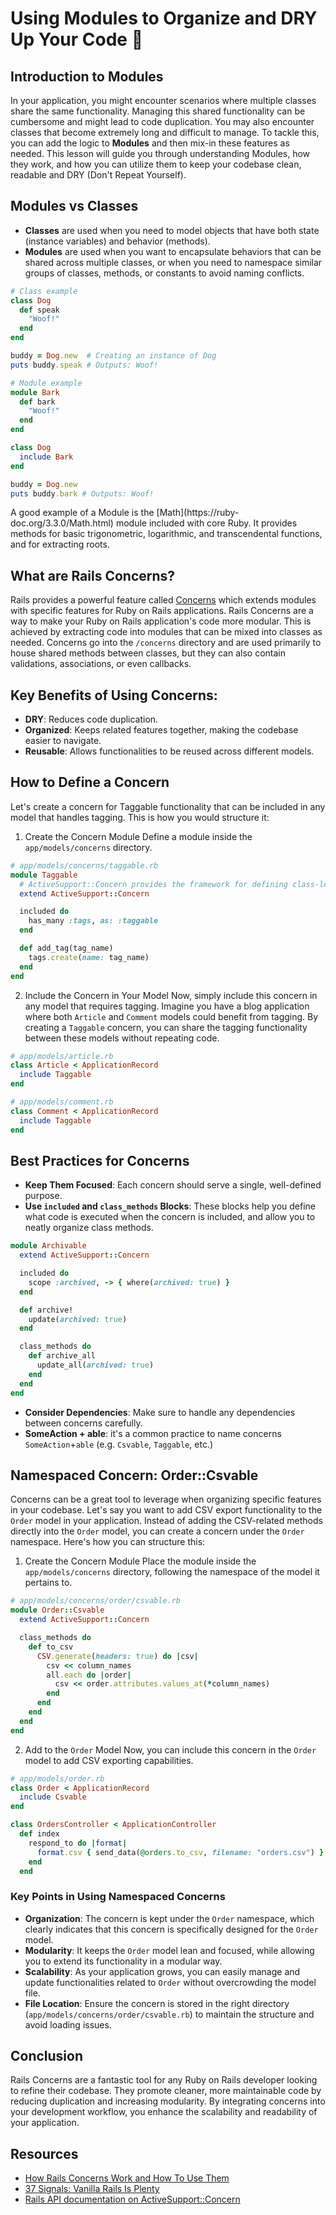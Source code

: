 # Using Modules to Organize and DRY Up Your Code 🧱

## Introduction to Modules
In your application, you might encounter scenarios where multiple classes share the same functionality. Managing this shared functionality can be cumbersome and might lead to code duplication. You may also encounter classes that become extremely long and difficult to manage. To tackle this, you can add the logic to **Modules** and then mix-in these features as needed. This lesson will guide you through understanding Modules, how they work, and how you can utilize them to keep your codebase clean, readable and DRY (Don't Repeat Yourself).

## Modules vs Classes
- **Classes** are used when you need to model objects that have both state (instance variables) and behavior (methods).
- **Modules** are used when you want to encapsulate behaviors that can be shared across multiple classes, or when you need to namespace similar groups of classes, methods, or constants to avoid naming conflicts.

```ruby
# Class example
class Dog
  def speak
    "Woof!"
  end
end

buddy = Dog.new  # Creating an instance of Dog
puts buddy.speak # Outputs: Woof!
```

```ruby
# Module example
module Bark
  def bark
    "Woof!"
  end
end

class Dog
  include Bark
end

buddy = Dog.new
puts buddy.bark # Outputs: Woof!
```

<aside>
A good example of a Module is the [Math](https://ruby-doc.org/3.3.0/Math.html) module included with core Ruby. It provides methods for basic trigonometric, logarithmic, and transcendental functions, and for extracting roots.
</aside>

## What are Rails Concerns?
Rails provides a powerful feature called [Concerns](https://api.rubyonrails.org/v7.0/classes/ActiveSupport/Concern.html) which extends modules with specific features for Ruby on Rails applications. Rails Concerns are a way to make your Ruby on Rails application's code more modular. This is achieved by extracting code into modules that can be mixed into classes as needed. Concerns go into the `/concerns` directory and are used primarily to house shared methods between classes, but they can also contain validations, associations, or even callbacks.

## Key Benefits of Using Concerns:
- **DRY**: Reduces code duplication.
- **Organized**: Keeps related features together, making the codebase easier to navigate.
- **Reusable**: Allows functionalities to be reused across different models.

## How to Define a Concern
Let's create a concern for Taggable functionality that can be included in any model that handles tagging. This is how you would structure it:

1. Create the Concern Module
Define a module inside the `app/models/concerns` directory.

```ruby
# app/models/concerns/taggable.rb
module Taggable
  # ActiveSupport::Concern provides the framework for defining class-level and instance-level methods, along with the ability to run additional code when the module is included. 
  extend ActiveSupport::Concern

  included do
    has_many :tags, as: :taggable
  end

  def add_tag(tag_name)
    tags.create(name: tag_name)
  end
end
```

2. Include the Concern in Your Model
Now, simply include this concern in any model that requires tagging. Imagine you have a blog application where both `Article` and `Comment` models could benefit from tagging. By creating a `Taggable` concern, you can share the tagging functionality between these models without repeating code.

```ruby
# app/models/article.rb
class Article < ApplicationRecord
  include Taggable
end
```

```ruby
# app/models/comment.rb
class Comment < ApplicationRecord
  include Taggable
end
```

## Best Practices for Concerns
- **Keep Them Focused**: Each concern should serve a single, well-defined purpose.
- **Use `included` and `class_methods` Blocks**: These blocks help you define what code is executed when the concern is included, and allow you to neatly organize class methods.

```ruby
module Archivable
  extend ActiveSupport::Concern

  included do
    scope :archived, -> { where(archived: true) }
  end

  def archive!
    update(archived: true)
  end

  class_methods do
    def archive_all
      update_all(archived: true)
    end
  end
end
```

- **Consider Dependencies**: Make sure to handle any dependencies between concerns carefully.
- **SomeAction + able**: it's a common practice to name concerns `SomeAction`+`able` (e.g. `Csvable`, `Taggable`, etc.)

## Namespaced Concern: Order::Csvable
Concerns can be a great tool to leverage when organizing specific features in your codebase. Let's say you want to add CSV export functionality to the `Order` model in your application. Instead of adding the CSV-related methods directly into the `Order` model, you can create a concern under the `Order` namespace. Here's how you can structure this:

1. Create the Concern Module
Place the module inside the `app/models/concerns` directory, following the namespace of the model it pertains to.

```ruby
# app/models/concerns/order/csvable.rb
module Order::Csvable
  extend ActiveSupport::Concern

  class_methods do
    def to_csv
      CSV.generate(headers: true) do |csv|
        csv << column_names
        all.each do |order|
          csv << order.attributes.values_at(*column_names)
        end
      end
    end
  end
end
```

2. Add to the `Order` Model
Now, you can include this concern in the `Order` model to add CSV exporting capabilities.

```ruby
# app/models/order.rb
class Order < ApplicationRecord
  include Csvable
end
```

```ruby
class OrdersController < ApplicationController
  def index
    respond_to do |format|
      format.csv { send_data(@orders.to_csv, filename: "orders.csv") }
    end
  end
```

### Key Points in Using Namespaced Concerns
- **Organization**: The concern is kept under the `Order` namespace, which clearly indicates that this concern is specifically designed for the `Order` model.
- **Modularity**: It keeps the `Order` model lean and focused, while allowing you to extend its functionality in a modular way.
- **Scalability**: As your application grows, you can easily manage and update functionalities related to `Order` without overcrowding the model file.
- **File Location**: Ensure the concern is stored in the right directory (`app/models/concerns/order/csvable.rb`) to maintain the structure and avoid loading issues.

## Conclusion
Rails Concerns are a fantastic tool for any Ruby on Rails developer looking to refine their codebase. They promote cleaner, more maintainable code by reducing duplication and increasing modularity. By integrating concerns into your development workflow, you enhance the scalability and readability of your application.

## Resources
- [How Rails Concerns Work and How To Use Them](https://www.writesoftwarewell.com/how-rails-concerns-work-and-how-to-use-them/)
- [37 Signals: Vanilla Rails Is Plenty](https://dev.37signals.com/vanilla-rails-is-plenty)
- [Rails API documentation on ActiveSupport::Concern](https://api.rubyonrails.org/v7.1.3.2/classes/ActiveSupport/Concern.html)
